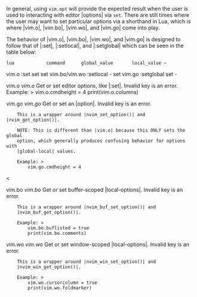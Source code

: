 In general, using `vim.opt` will provide the expected result when the user is
used to interacting with editor |options| via `set`. There are still times
where the user may want to set particular options via a shorthand in Lua,
which is where |vim.o|, |vim.bo|, |vim.wo|, and |vim.go| come into play.

The behavior of |vim.o|, |vim.bo|, |vim.wo|, and |vim.go| is designed to
follow that of |:set|, |:setlocal|, and |:setglobal| which can be seen in the
table below:

    lua            command      global_value       local_value ~
vim.o           :set                set                set
vim.bo/vim.wo   :setlocal            -                 set
vim.go          :setglobal          set                 -

vim.o                                                   *vim.o*
        Get or set editor options, like |:set|. Invalid key is an error.
        Example: >
            vim.o.cmdheight = 4
            print(vim.o.columns)


vim.go                                                  *vim.go*
        Get or set an |option|. Invalid key is an error.

        This is a wrapper around |nvim_set_option()| and |nvim_get_option()|.

        NOTE: This is different than |vim.o| because this ONLY sets the global
        option, which generally produces confusing behavior for options with
        |global-local| values.

        Example: >
            vim.go.cmdheight = 4
<

vim.bo                                                  *vim.bo*
        Get or set buffer-scoped |local-options|. Invalid key is an error.

        This is a wrapper around |nvim_buf_set_option()| and
        |nvim_buf_get_option()|.

        Example: >
            vim.bo.buflisted = true
            print(vim.bo.comments)

vim.wo                                                  *vim.wo*
        Get or set window-scoped |local-options|. Invalid key is an error.

        This is a wrapper around |nvim_win_set_option()| and
        |nvim_win_get_option()|.

        Example: >
            vim.wo.cursorcolumn = true
            print(vim.wo.foldmarker)

